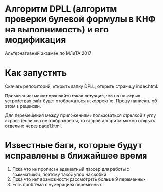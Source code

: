 # Алгоритм DPLL (алгоритм проверки булевой формулы в КНФ на выполнимость) и его модификация
Альтернативный экзамен по МЛиТА 2017 

# Как запустить 
Скачать репозиторий, открыть папку DPLL, открыть страницу index.html.

Примечание: может произойти такая ситуация, что на некотрых устройствах сайт будет отображаться некорректно. Прошу написать об этом в рецензии.

Для перемещения между приложениями пользоваться стрелкой в углу экрана (если она не отображается, то второй алгоритм можно открыть отдельно через page1.html.

# Известные баги, которые будут исправлены в ближайшее время
1. Пока что не прописан адекватный парсер для работы с грамматикой, поэтому такой упор на скобки
2. Пока что нет возможности рассмотреть больше 9 переменных 
3. Есть проблема с нумерацией переменных 
